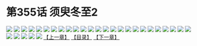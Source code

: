 # 第355话 须臾冬至2
![](https://s1.baozimh.com/scomic/sanyanxiaotianlu-samanhua/0/354-t4h7/1.jpg)
![](https://s1.baozimh.com/scomic/sanyanxiaotianlu-samanhua/0/354-t4h7/2.jpg)
![](https://s1.baozimh.com/scomic/sanyanxiaotianlu-samanhua/0/354-t4h7/3.jpg)
![](https://s1.baozimh.com/scomic/sanyanxiaotianlu-samanhua/0/354-t4h7/4.jpg)
![](https://s1.baozimh.com/scomic/sanyanxiaotianlu-samanhua/0/354-t4h7/5.jpg)
![](https://s1.baozimh.com/scomic/sanyanxiaotianlu-samanhua/0/354-t4h7/6.jpg)
![](https://s1.baozimh.com/scomic/sanyanxiaotianlu-samanhua/0/354-t4h7/7.jpg)
![](https://s1.baozimh.com/scomic/sanyanxiaotianlu-samanhua/0/354-t4h7/8.jpg)
![](https://s1.baozimh.com/scomic/sanyanxiaotianlu-samanhua/0/354-t4h7/9.jpg)
![](https://s1.baozimh.com/scomic/sanyanxiaotianlu-samanhua/0/354-t4h7/10.jpg)
![](https://s1.baozimh.com/scomic/sanyanxiaotianlu-samanhua/0/354-t4h7/11.jpg)
![](https://s1.baozimh.com/scomic/sanyanxiaotianlu-samanhua/0/354-t4h7/12.jpg)
![](https://s1.baozimh.com/scomic/sanyanxiaotianlu-samanhua/0/354-t4h7/13.jpg)
![](https://s1.baozimh.com/scomic/sanyanxiaotianlu-samanhua/0/354-t4h7/14.jpg)
![](https://s1.baozimh.com/scomic/sanyanxiaotianlu-samanhua/0/354-t4h7/15.jpg)
![](https://s1.baozimh.com/scomic/sanyanxiaotianlu-samanhua/0/354-t4h7/16.jpg)
![](https://s1.baozimh.com/scomic/sanyanxiaotianlu-samanhua/0/354-t4h7/17.jpg)
![](https://s1.baozimh.com/scomic/sanyanxiaotianlu-samanhua/0/354-t4h7/18.jpg)
![](https://s1.baozimh.com/scomic/sanyanxiaotianlu-samanhua/0/354-t4h7/19.jpg)
![](https://s1.baozimh.com/scomic/sanyanxiaotianlu-samanhua/0/354-t4h7/20.jpg)
![](https://s1.baozimh.com/scomic/sanyanxiaotianlu-samanhua/0/354-t4h7/21.jpg)
![](https://s1.baozimh.com/scomic/sanyanxiaotianlu-samanhua/0/354-t4h7/22.jpg)
![](https://s1.baozimh.com/scomic/sanyanxiaotianlu-samanhua/0/354-t4h7/23.jpg)
![](https://s1.baozimh.com/scomic/sanyanxiaotianlu-samanhua/0/354-t4h7/24.jpg)
![](https://s1.baozimh.com/scomic/sanyanxiaotianlu-samanhua/0/354-t4h7/25.jpg)
![](https://s1.baozimh.com/scomic/sanyanxiaotianlu-samanhua/0/354-t4h7/26.jpg)
![](https://s1.baozimh.com/scomic/sanyanxiaotianlu-samanhua/0/354-t4h7/27.jpg)
![](https://s1.baozimh.com/scomic/sanyanxiaotianlu-samanhua/0/354-t4h7/28.jpg)
![](https://s1.baozimh.com/scomic/sanyanxiaotianlu-samanhua/0/354-t4h7/29.jpg)
![](https://s1.baozimh.com/scomic/sanyanxiaotianlu-samanhua/0/354-t4h7/30.jpg)
[【上一章】](./354.md)
[【目录】](./README.md)
[【下一章】](./356.md)
